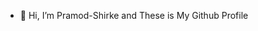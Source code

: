 - 👋 Hi, I’m Pramod-Shirke and These is My Github Profile

<!---
Pramod-Shirke/Pramod-Shirke is a ✨ special ✨ repository because its `README.md` (this file) appears on your GitHub profile.
You can click the Preview link to take a look at your changes.
--->
